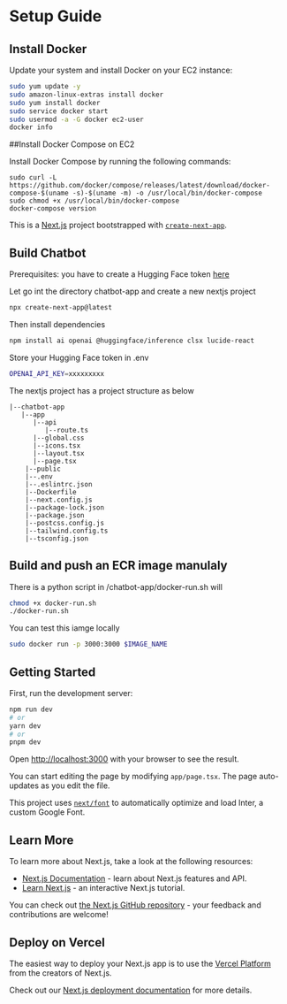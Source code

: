 # Setup Guide

## Install Docker

Update your system and install Docker on your EC2 instance:

```bash
sudo yum update -y
sudo amazon-linux-extras install docker
sudo yum install docker
sudo service docker start
sudo usermod -a -G docker ec2-user
docker info
```

##Install Docker Compose on EC2

Install Docker Compose by running the following commands:

```
sudo curl -L https://github.com/docker/compose/releases/latest/download/docker-compose-$(uname -s)-$(uname -m) -o /usr/local/bin/docker-compose
sudo chmod +x /usr/local/bin/docker-compose
docker-compose version
```

This is a [Next.js](https://nextjs.org/) project bootstrapped with [`create-next-app`](https://github.com/vercel/next.js/tree/canary/packages/create-next-app).



## Build Chatbot

Prerequisites: you have to create a Hugging Face token [here]()

Let go int the directory chatbot-app and create a new nextjs project

```bash
npx create-next-app@latest
```

Then install dependencies

```bash
npm install ai openai @huggingface/inference clsx lucide-react
```

Store your Hugging Face token in .env

```bash
OPENAI_API_KEY=xxxxxxxxx
```

The nextjs project has a project structure as below

```
|--chatbot-app
   |--app
      |--api
         |--route.ts
      |--global.css
      |--icons.tsx
      |--layout.tsx
      |--page.tsx
    |--public
    |--.env
    |--.eslintrc.json
    |--Dockerfile
    |--next.config.js
    |--package-lock.json
    |--package.json
    |--postcss.config.js
    |--tailwind.config.ts
    |--tsconfig.json
```

## Build and push an ECR image manulaly

There is a python script in /chatbot-app/docker-run.sh will

```bash
chmod +x docker-run.sh
./docker-run.sh
```

You can test this iamge locally

```bash
sudo docker run -p 3000:3000 $IMAGE_NAME
```


## Getting Started

First, run the development server:

```bash
npm run dev
# or
yarn dev
# or
pnpm dev
```

Open [http://localhost:3000](http://localhost:3000) with your browser to see the result.

You can start editing the page by modifying `app/page.tsx`. The page auto-updates as you edit the file.

This project uses [`next/font`](https://nextjs.org/docs/basic-features/font-optimization) to automatically optimize and load Inter, a custom Google Font.

## Learn More

To learn more about Next.js, take a look at the following resources:

- [Next.js Documentation](https://nextjs.org/docs) - learn about Next.js features and API.
- [Learn Next.js](https://nextjs.org/learn) - an interactive Next.js tutorial.

You can check out [the Next.js GitHub repository](https://github.com/vercel/next.js/) - your feedback and contributions are welcome!

## Deploy on Vercel

The easiest way to deploy your Next.js app is to use the [Vercel Platform](https://vercel.com/new?utm_medium=default-template&filter=next.js&utm_source=create-next-app&utm_campaign=create-next-app-readme) from the creators of Next.js.

Check out our [Next.js deployment documentation](https://nextjs.org/docs/deployment) for more details.
